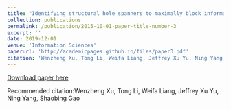 ```yaml
---
title: "Identifying structural hole spanners to maximally block information propagation"
collection: publications
permalink: /publication/2015-10-01-paper-title-number-3
excerpt: ''
date: 2019-12-01
venue: 'Information Sciences'
paperurl: 'http://academicpages.github.io/files/paper3.pdf'
citation: 'Wenzheng Xu, Tong Li, Weifa Liang, Jeffrey Xu Yu, Ning Yang, Shaobing Gao.'
---
```


[Download paper here](http://academicpages.github.io/files/paper3.pdf)

Recommended citation:Wenzheng Xu, Tong Li, Weifa Liang, Jeffrey Xu Yu, Ning Yang, Shaobing Gao